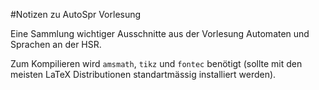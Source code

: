 #Notizen zu AutoSpr Vorlesung

Eine Sammlung wichtiger Ausschnitte aus der Vorlesung Automaten und Sprachen an der HSR. 

Zum Kompilieren wird `amsmath`, `tikz` und `fontec` benötigt (sollte mit den meisten LaTeX Distributionen standartmässig installiert werden).
